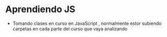 # Aprendiendo JS

-   Tomando clases en curso en JavaScript , normalmente estor subiendo carpetas en cada parte del curso que vaya analizando